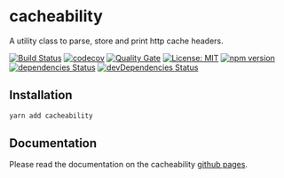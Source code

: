 # cacheability

A utility class to parse, store and print http cache headers.

[![Build Status](https://travis-ci.org/dylanaubrey/cacheability.svg?branch=master)](https://travis-ci.org/dylanaubrey/cacheability)
[![codecov](https://codecov.io/gh/dylanaubrey/cacheability/branch/master/graph/badge.svg)](https://codecov.io/gh/dylanaubrey/cacheability)
[![Quality Gate](https://sonarcloud.io/api/project_badges/measure?project=sonarqube%3Acacheability&metric=alert_status)](https://sonarcloud.io/dashboard?id=sonarqube%3Acacheability)
[![License: MIT](https://img.shields.io/badge/License-MIT-yellow.svg)](https://opensource.org/licenses/MIT)
[![npm version](https://badge.fury.io/js/cacheability.svg)](https://badge.fury.io/js/cacheability)
[![dependencies Status](https://david-dm.org/dylanaubrey/cacheability/status.svg)](https://david-dm.org/dylanaubrey/cacheability)
[![devDependencies Status](https://david-dm.org/dylanaubrey/cacheability/dev-status.svg)](https://david-dm.org/dylanaubrey/cacheability?type=dev)

## Installation

```bash
yarn add cacheability
```

## Documentation

Please read the documentation on the cacheability [github pages](https://dylanaubrey.github.io/cacheability).